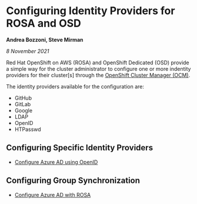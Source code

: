 # Configuring Identity Providers for ROSA and OSD #

**Andrea Bozzoni, Steve Mirman**

*8 November 2021*

Red Hat OpenShift on AWS (ROSA) and OpenShift Dedicated (OSD) provide a simple way for the cluster administrator to configure one or more indentity providers for their cluster[s]  through the [OpenShift Cluster Manager (OCM)](https://cloud.redhat.com/openshift).

The identity providers available for the configuration are:

+ GitHub
+ GitLab
+ Google
+ LDAP
+ OpenID
+ HTPasswd

## Configuring Specific Identity Providers

* [Configure Azure AD using OpenID](./azuread)

## Configuring Group Synchronization

* [Configure Azure AD with ROSA](./az-ad-grp-sync)

